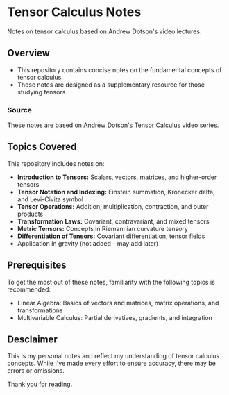 # Tensor Calculus Notes

Notes on tensor calculus based on Andrew Dotson's video lectures.

## Overview

- This repository contains concise notes on the fundamental concepts of tensor calculus.
- These notes are designed as a supplementary resource for those studying tensors.

### Source
These notes are based on [Andrew Dotson's Tensor Calculus](https://youtube.com/playlist?list=PLSuQRd4LfSUTmb_7IK7kAzxJtU2tpmEd3&si=2F-HXMEztvDDttu9)  video series.

## Topics Covered
This repository includes notes on:

- **Introduction to Tensors:** Scalars, vectors, matrices, and higher-order tensors
- **Tensor Notation and Indexing:** Einstein summation, Kronecker delta, and Levi-Civita symbol
- **Tensor Operations:** Addition, multiplication, contraction, and outer products
- **Transformation Laws:** Covariant, contravariant, and mixed tensors
- **Metric Tensors:** Concepts in Riemannian curvature tensory
- **Differentiation of Tensors:** Covariant differentiation, tensor fields
- Application in gravity (not added - may add later)

## Prerequisites
To get the most out of these notes, familiarity with the following topics is recommended:

- Linear Algebra: Basics of vectors and matrices, matrix operations, and transformations
- Multivariable Calculus: Partial derivatives, gradients, and integration

## Desclaimer
This is my personal notes and reflect my understanding of tensor calculus concepts. While I've made every effort to ensure accuracy, there may be errors or omissions.

Thank you for reading.
